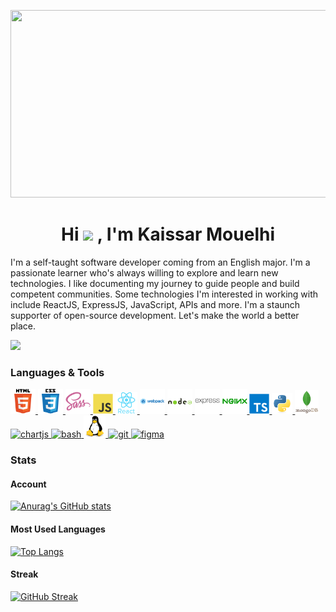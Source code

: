 <p align="center">
<img src="https://wallpaperaccess.com/full/3161870.jpg" data-canonical-src="https://wallpaperaccess.com/full/3161870.jpg" width="900" height="300" />
</p>

<h1 align="center">Hi <img src="https://raw.githubusercontent.com/MartinHeinz/MartinHeinz/master/wave.gif" width="30px">
, I'm Kaissar Mouelhi</h1>

<p align="left">I'm a self-taught software developer coming from an English major. I'm a passionate learner who's always willing to explore and learn new technologies. I like documenting my journey to guide people and build competent communities. Some technologies I'm interested in working with include ReactJS, ExpressJS, JavaScript, APIs and more. I'm a staunch supporter of open-source development. Let's make the world a better place.</p>

![](https://komarev.com/ghpvc/?username=cesarcode-init&label=VIEWS&color=red)

### Languages & Tools

<p>
 <a href="https://www.w3.org/html/" target="_blank" title="HTML5"> <img src="https://raw.githubusercontent.com/devicons/devicon/master/icons/html5/html5-original-wordmark.svg" alt="html5" width="40" height="40"/> </a>
<a href="https://www.w3schools.com/css/" target="_blank" title="CSS3"> <img src="https://raw.githubusercontent.com/devicons/devicon/master/icons/css3/css3-original-wordmark.svg" alt="css3" width="40" height="40"/> </a>
<a href="https://sass-lang.com" target="_blank" title="SASS"> <img src="https://raw.githubusercontent.com/devicons/devicon/master/icons/sass/sass-original.svg" alt="sass" width="40" height="40"/> </a>
<a href="https://developer.mozilla.org/en-US/docs/Web/JavaScript" target="_blank" title="JavaScript"> <img src="https://raw.githubusercontent.com/devicons/devicon/master/icons/javascript/javascript-original.svg" alt="javascript" width="32" height="32"/> </a>
<a href="https://reactjs.org/" target="_blank" title="ReactJS"> <img src="https://raw.githubusercontent.com/devicons/devicon/master/icons/react/react-original-wordmark.svg" alt="react" width="35" height="35"/> </a>
<a href="https://webpack.js.org" target="_blank" title="Webpack"> <img src="https://raw.githubusercontent.com/devicons/devicon/d00d0969292a6569d45b06d3f350f463a0107b0d/icons/webpack/webpack-original-wordmark.svg" alt="webpack" width="40" height="40"/> </a>
<a href="https://nodejs.org" target="_blank" title="NodeJS"> <img src="https://raw.githubusercontent.com/devicons/devicon/master/icons/nodejs/nodejs-original-wordmark.svg" alt="nodejs" width="40" height="40"/> </a>
<a href="https://expressjs.com" target="_blank" title="ExpressJS"> <img src="https://raw.githubusercontent.com/devicons/devicon/master/icons/express/express-original-wordmark.svg" alt="express" width="40" height="40"/> </a>
<a href="https://www.nginx.com" target="_blank" title="Nginx"> <img src="https://raw.githubusercontent.com/devicons/devicon/master/icons/nginx/nginx-original.svg" alt="nginx" width="40" height="40"/> </a>
<a href="https://www.typescriptlang.org/" target="_blank" title="TypeScript"> <img src="https://raw.githubusercontent.com/devicons/devicon/master/icons/typescript/typescript-original.svg" alt="typescript" width="32" height="32"/> </a>
<a href="https://www.python.org" target="_blank" title="Python"> <img src="https://raw.githubusercontent.com/devicons/devicon/master/icons/python/python-original.svg" alt="python" width="33" height="33"/> </a>
<a href="https://www.mongodb.com/" target="_blank" title="MongoDB"> <img src="https://raw.githubusercontent.com/devicons/devicon/master/icons/mongodb/mongodb-original-wordmark.svg" alt="mongodb" width="38" height="38"/> </a>
<a href="https://www.chartjs.org" target="_blank" title="ChartJS"> <img src="https://www.chartjs.org/media/logo-title.svg" alt="chartjs" width="40" height="40"/> </a>
<a href="https://www.gnu.org/software/bash/" target="_blank" title="Bash"> <img src="https://www.vectorlogo.zone/logos/gnu_bash/gnu_bash-icon.svg" alt="bash" width="35" height="35"/> </a>
 <a href="https://www.linux.org/" target="_blank" title="Linux"> <img src="https://raw.githubusercontent.com/devicons/devicon/master/icons/linux/linux-original.svg" alt="linux" width="35" height="35"/> </a>
<a href="https://git-scm.com/" target="_blank" title="Git"> <img src="https://www.vectorlogo.zone/logos/git-scm/git-scm-icon.svg" alt="git" width="35" height="35"/> </a>
<a href="https://www.figma.com/" target="_blank" title="Figma"> <img src="https://www.vectorlogo.zone/logos/figma/figma-icon.svg" alt="figma" width="33" height="33"/> </a>
</p>

### Stats

#### Account
[![Anurag's GitHub stats](https://github-readme-stats.vercel.app/api?username=cesarcode-init&theme=dracula&hide_border=true)](https://github.com/anuraghazra/github-readme-stats)

#### Most Used Languages
[![Top Langs](https://github-readme-stats.vercel.app/api/top-langs/?username=cesarcode-init&theme=dracula&hide_border=true)](https://github.com/anuraghazra/github-readme-stats)

#### Streak
[![GitHub Streak](http://github-readme-streak-stats.herokuapp.com?user=cesarcode-init&theme=dracula&hide_border=true)](https://git.io/streak-stats)
